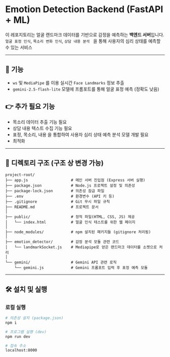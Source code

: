 # Emotion Detection Backend (FastAPI + ML)

이 레포지토리는 얼굴 랜드마크 데이터를 기반으로 감정을 예측하는 **백엔드 서버**입니다.  
`얼굴 표정 인식`, `목소리 변화 인식`, `상담 내용 분석 ` 을 통해 사용자의 심리 상태를 예측할 수 있는 서비스

---

## 🚀 기능
- `ws` 및 `MediaPipe` 를 이용 실시간 `Face Landmarks` 정보 추출 
- `gemini-2.5-flash-lite` 모델에 프롬포트를 통해 얼굴 표정 예측 (정확도 낮음)



## 👉 추가 필요 기능
- 목소리 데이터 추출 기능 필요
- 상담 내용 텍스트 수집 기능 필요
- 표정, 목소리, 내용 을 통합하여 사용자 심리 상태 예측 분석 모델 개발 필요
- 최적화 


---

## 📂 디렉토리 구조 (구조 상 변경 가능)
```
project-root/
├── app.js                   # 메인 서버 진입점 (Express 서버 실행)
├── package.json             # Node.js 프로젝트 설정 및 의존성
├── package-lock.json        # 의존성 잠금 파일
├── .env                     # 환경변수 (API 키 등)
├── .gitignore               # Git 무시 파일 규칙
├── README.md                # 프로젝트 문서
│
├── public/                  # 정적 파일(HTML, CSS, JS) 제공
│   └── index.html           # 얼굴 인식 테스트를 위한 웹 페이지 
│
├── node_modules/            # npm 설치된 패키지들 (gitignore 처리됨)
│
├── emotion_detector/        # 감정 분석 모듈 관련 코드
│   └── landmarkSocket.js    # Mediapipe로 얻은 랜드마크 데이터를 소켓으로 처리
│
└── gemini/                  # Gemini API 관련 로직
    └── gemini.js            # Gemini 프롬포트 입력 후 표정 예측 모듈
```
---
## 🛠️ 설치 및 실행


### 로컬 실행
```bash
# 의존성 설치 (package.json)
npm i

# 프로그램 실행 (dev) 
npm run dev 

# 접속 주소
localhost:8000
```
